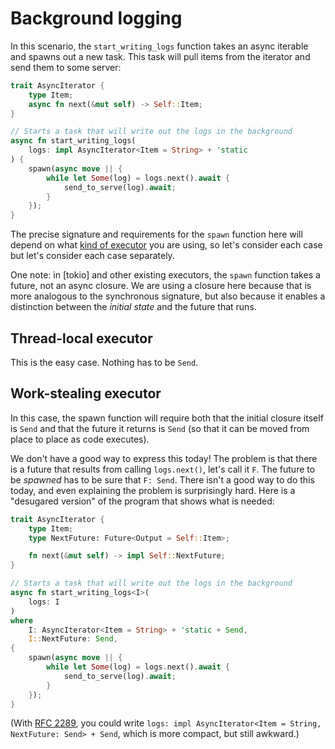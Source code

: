 # Background logging

In this scenario, the `start_writing_logs` function takes an async iterable and spawns out a new task. This task will pull items from the iterator and send them to some server:

```rust
trait AsyncIterator {
    type Item;
    async fn next(&mut self) -> Self::Item;
}

// Starts a task that will write out the logs in the background
async fn start_writing_logs(
    logs: impl AsyncIterator<Item = String> + 'static
) {
    spawn(async move || {
        while let Some(log) = logs.next().await {
            send_to_serve(log).await;
        }
    });
}
```

The precise signature and requirements for the `spawn` function here will depend on what [kind of executor](../executor-styles.md) you are using, so let's consider each case but let's consider each case separately.

One note: in [tokio] and other existing executors, the `spawn` function takes a future, not an async closure. We are using a closure here because that is more analogous to the synchronous signature, but also because it enables a distinction between the *initial state* and the future that runs.

## Thread-local executor

This is the easy case. Nothing has to be `Send`.

## Work-stealing executor

In this case, the spawn function will require both that the initial closure itself is `Send` and that the future it returns is `Send` (so that it can be moved from place to place as code executes).

We don't have a good way to express this today! The problem is that there is a future that results from calling `logs.next()`, let's call it `F`. The future to be *spawned* has to be sure that `F: Send`. There isn't a good way to do this today, and even explaining the problem is surprisingly hard. Here is a "desugared version" of the program that shows what is needed:

```rust
trait AsyncIterator {
    type Item;
    type NextFuture: Future<Output = Self::Item>;

    fn next(&mut self) -> impl Self::NextFuture;
}

// Starts a task that will write out the logs in the background
async fn start_writing_logs<I>(
    logs: I
) 
where
    I: AsyncIterator<Item = String> + 'static + Send,
    I::NextFuture: Send,
{
    spawn(async move || {
        while let Some(log) = logs.next().await {
            send_to_serve(log).await;
        }
    });
}
```

(With [RFC 2289], you could write `logs: impl AsyncIterator<Item = String, NextFuture: Send> + Send`, which is more compact, but still awkward.)

[RFC 2289]: https://rust-lang.github.io/rfcs/2289-associated-type-bounds.html